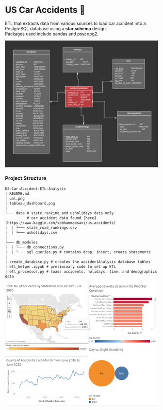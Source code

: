 # US Car Accidents :blue_car:

ETL that extracts data from various sources to load car accident into a 
PostgreSQL database using a **star schema** design.  
Packages used include pandas and psycopg2.

![uml](uml.png)

### Project Structure
```
US-Car-Accident-ETL-Analysis
| README.md
| uml.png
| tableau_dashboard.png
| 
└─── data # state ranking and usholidays data only  
          # car accident data found [here](https://www.kaggle.com/sobhanmoosavi/us-accidents)
|  | └─── state_road_rankings.csv
|  | └─── usholidays.csv
|
└─── db_modules
|  | └─── db_connections.py
|  | └─── sql_queries.py # contains drop, insert, create statements
|
| create_database.py # creates the accidentAnalysis database tables
| etl_helper.ipynb # preliminary code to set up ETL
| etl_processor.py # loads accidents, holidays, time, and demographics data

```
![visualization](tableau_dashboard.png)

